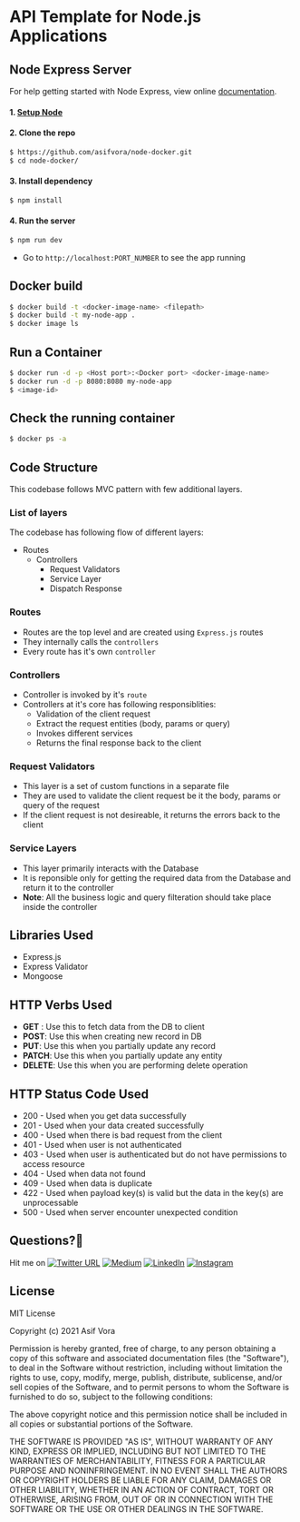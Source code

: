 # API Template for Node.js Applications

## Node Express Server
For help getting started with Node Express, view online
[documentation](https://expressjs.com/).

#### 1. [Setup Node](https://nodejs.org/en/)

#### 2. Clone the repo

```sh
$ https://github.com/asifvora/node-docker.git
$ cd node-docker/
```

#### 3. Install dependency

```sh
$ npm install
```

#### 4. Run the server

```sh
$ npm run dev
```
- Go to `http://localhost:PORT_NUMBER` to see the app running

## Docker build
```sh
$ docker build -t <docker-image-name> <filepath>
$ docker build -t my-node-app .
$ docker image ls
```

## Run a Container
```sh
$ docker run -d -p <Host port>:<Docker port> <docker-image-name>
$ docker run -d -p 8080:8080 my-node-app
$ <image-id>
```
## Check the running container
```sh
$ docker ps -a
```
## Code Structure

This codebase follows MVC pattern with few additional layers.

### List of layers

The codebase has following flow of different layers:

- Routes
  - Controllers
    - Request Validators
    - Service Layer
    - Dispatch Response

### Routes

- Routes are the top level and are created using `Express.js` routes
- They internally calls the `controllers`
- Every route has it's own `controller`

### Controllers

- Controller is invoked by it's `route`
- Controllers at it's core has following responsiblities:
  - Validation of the client request
  - Extract the request entities (body, params or query)
  - Invokes different services
  - Returns the final response back to the client

### Request Validators

- This layer is a set of custom functions in a separate file
- They are used to validate the client request be it the body, params or query of the request
- If the client request is not desireable, it returns the errors back to the client

### Service Layers

- This layer primarily interacts with the Database
- It is reponsible only for getting the required data from the Database and return it to the controller
- **Note**: All the business logic and query filteration should take place inside the controller

## Libraries Used

- Express.js
- Express Validator
- Mongoose

## HTTP Verbs Used

- **GET** : Use this to fetch data from the DB to client
- **POST**: Use this when creating new record in DB
- **PUT**: Use this when you partially update any record
- **PATCH**: Use this when you partially update any entity
- **DELETE**: Use this when you are performing delete operation

## HTTP Status Code Used

- 200 - Used when you get data successfully
- 201 - Used when your data created successfully
- 400 - Used when there is bad request from the client
- 401 - Used when user is not authenticated
- 403 - Used when user is authenticated but do not have permissions to access resource
- 404 - Used when data not found
- 409 - Used when data is duplicate
- 422 - Used when payload key(s) is valid but the data in the key(s) are unprocessable
- 500 - Used when server encounter unexpected condition

## Questions?🤔 
  
Hit me on [![Twitter URL](https://img.shields.io/twitter/url/http/shields.io.svg?style=social)](https://twitter.com/007_dark_shadow)
[![Medium](https://img.shields.io/badge/Medium-asifvora-brightgreen.svg)](https://medium.com/@asifvora)
[![LinkedIn](https://img.shields.io/badge/LinkedIn-asifvora-blue.svg)](https://www.linkedin.com/in/asif-vora/) 
[![Instagram](https://img.shields.io/badge/Instagram-Asif%20Vora-green.svg)](https://www.instagram.com/007_dark_shadow/) 

## License

MIT License

Copyright (c) 2021 Asif Vora

Permission is hereby granted, free of charge, to any person obtaining a copy
of this software and associated documentation files (the "Software"), to deal
in the Software without restriction, including without limitation the rights
to use, copy, modify, merge, publish, distribute, sublicense, and/or sell
copies of the Software, and to permit persons to whom the Software is
furnished to do so, subject to the following conditions:

The above copyright notice and this permission notice shall be included in all
copies or substantial portions of the Software.

THE SOFTWARE IS PROVIDED "AS IS", WITHOUT WARRANTY OF ANY KIND, EXPRESS OR
IMPLIED, INCLUDING BUT NOT LIMITED TO THE WARRANTIES OF MERCHANTABILITY,
FITNESS FOR A PARTICULAR PURPOSE AND NONINFRINGEMENT. IN NO EVENT SHALL THE
AUTHORS OR COPYRIGHT HOLDERS BE LIABLE FOR ANY CLAIM, DAMAGES OR OTHER
LIABILITY, WHETHER IN AN ACTION OF CONTRACT, TORT OR OTHERWISE, ARISING FROM,
OUT OF OR IN CONNECTION WITH THE SOFTWARE OR THE USE OR OTHER DEALINGS IN THE
SOFTWARE.